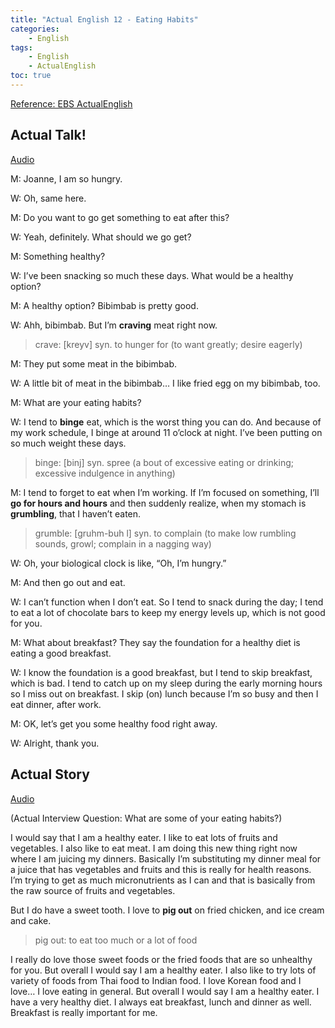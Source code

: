 ```yaml
---
title: "Actual English 12 - Eating Habits"
categories:
    - English
tags:
    - English
    - ActualEnglish
toc: true
---
```


[Reference: EBS ActualEnglish](http://home.ebse.co.kr/actualenglish/)

## Actual Talk!
[Audio](https://my.pcloud.com/publink/show?code=XZknQx7ZJdxhVRw79dyIaWjueq9IOm9Ilep7)

M: Joanne, I am so hungry.

W: Oh, same here.

M: Do you want to go get something to eat after this?

W: Yeah, definitely. What should we go get?

M: Something healthy?

W: I’ve been snacking so much these days. What would be a healthy option?

M: A healthy option? Bibimbab is pretty good.

W: Ahh, bibimbab. But I’m **craving** meat right now.

> crave: [kreyv]  syn. to hunger for             (to want greatly; desire eagerly)

M: They put some meat in the bibimbab.

W: A little bit of meat in the bibimbab… I like fried egg on my bibimbab, too.

M: What are your eating habits?

W: I tend to **binge** eat, which is the worst thing you can do. And because of my work schedule, I binge at around 11 o’clock at night. I’ve been putting on so much weight these days.

> binge: [binj]  syn. spree                     (a bout of excessive eating or drinking; excessive indulgence in anything)

M: I tend to forget to eat when I’m working. If I’m focused on something, I’ll **go for hours and hours** and then suddenly realize, when my stomach is **grumbling**, that I haven’t eaten.

> grumble: [gruhm-buh l]  syn. to complain    (to make low rumbling sounds, growl; complain in a nagging way)

W: Oh, your biological clock is like, “Oh, I’m hungry.”

M: And then go out and eat.

W: I can’t function when I don’t eat. So I tend to snack during the day; I tend to eat a lot of chocolate bars to keep my energy levels up, which is not good for you.

M: What about breakfast? They say the foundation for a healthy diet is eating a good breakfast.

W: I know the foundation is a good breakfast, but I tend to skip breakfast, which is bad. I tend to catch up on my sleep during the early morning hours so I miss out on breakfast. I skip (on) lunch because I’m so busy and then I eat dinner, after work.

M: OK, let’s get you some healthy food right away.

W: Alright, thank you.


## Actual Story
[Audio](https://my.pcloud.com/publink/show?code=XZJnQx7ZhQYVVMWRtpQmYmkItS5g7RczPLoX)

(Actual Interview Question: What are some of your eating habits?)

I would say that I am a healthy eater. I like to eat lots of fruits and vegetables. I also like to eat meat. I am doing this new thing right now where I am juicing my dinners. Basically I’m substituting my dinner meal for a juice that has vegetables and fruits and this is really for health reasons. I’m trying to get as much micronutrients as I can and that is basically from the raw source of fruits and vegetables.

But I do have a sweet tooth. I love to **pig out** on fried chicken, and ice cream and cake.

> pig out: to eat too much or a lot of food

I really do love those sweet foods or the fried foods that are so unhealthy for you. But overall I would say I am a healthy eater. I also like to try lots of variety of foods from Thai food to Indian food. I love Korean food and I love… I love eating in general. But overall I would say I am a healthy eater. I have a very healthy diet. I always eat breakfast, lunch and dinner as well. Breakfast is really important for me.

